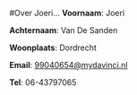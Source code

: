 #Over Joeri...
**Voornaam**: Joeri

**Achternaam**: Van De Sanden

**Woonplaats**: Dordrecht

**Email**: [99040654@mydavinci.nl](99040654@mydavinci.nl)

**Tel**: 06-43797065